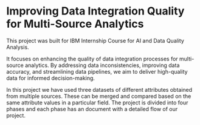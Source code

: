 # Improving Data Integration Quality for Multi-Source Analytics

This project was built for IBM Internship Course for AI and Data Quality Analysis.

It focuses on enhancing the quality of data integration processes for multi- source analytics. By addressing data inconsistencies, improving data accuracy, and  streamlining data pipelines, we aim to deliver high-quality data for informed decision-making.

In this project we have used three datasets of different attributes obtained from multiple sources. These can be merged and compared based on the same attribute values in a particular field.
The project is divided into four phases and each phase has an document with a detailed flow of our project.
